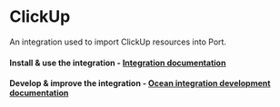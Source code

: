 # ClickUp

An integration used to import ClickUp resources into Port.

#### Install & use the integration - [Integration documentation](https://docs.getport.io/build-your-software-catalog/sync-data-to-catalog/project-management/clickup/)
#### Develop & improve the integration - [Ocean integration development documentation](https://ocean.getport.io/develop-an-integration/)

